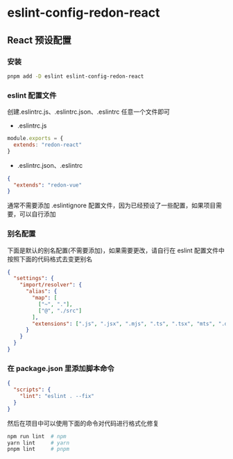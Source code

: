 # eslint-config-redon-react

## React 预设配置

### 安装

```bash
pnpm add -D eslint eslint-config-redon-react
```

### eslint 配置文件

创建.eslintrc.js、.eslintrc.json、.eslintrc 任意一个文件即可

- .eslintrc.js

```js
module.exports = {
  extends: "redon-react"
}
```

- .eslintrc.json、.eslintrc

```json
{
  "extends": "redon-vue"
}
```

通常不需要添加 .eslintignore 配置文件，因为已经预设了一些配置，如果项目需要，可以自行添加

### 别名配置

下面是默认的别名配置(不需要添加)，如果需要更改，请自行在 eslint 配置文件中按照下面的代码格式去变更别名

```json
{
  "settings": {
    "import/resolver": {
      "alias": {
        "map": [
          ["~", "."],
          ["@", "./src"]
        ],
        "extensions": [".js", ".jsx", ".mjs", ".ts", ".tsx", "mts", ".d.ts"]
      }
    }
  }
}
```

### 在 package.json 里添加脚本命令

```json
{
  "scripts": {
    "lint": "eslint . --fix"
  }
}
```

然后在项目中可以使用下面的命令对代码进行格式化修复

```bash
npm run lint  # npm
yarn lint     # yarn
pnpm lint     # pnpm
```
